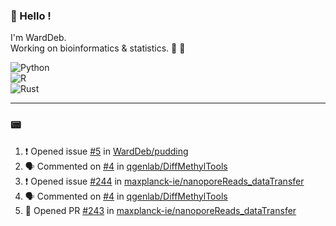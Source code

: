 ### :robot: Hello !

I'm WardDeb.  
Working on bioinformatics & statistics. 🧬 🧪  

![Python](https://img.shields.io/badge/python-3670A0?style=for-the-badge&logo=python&logoColor=ffdd54)  
![R](https://img.shields.io/badge/r-%23276DC3.svg?style=for-the-badge&logo=r&logoColor=white)  
![Rust](https://img.shields.io/badge/rust-%23000000.svg?style=for-the-badge&logo=rust&logoColor=white)  

---

### :pager:

<!--START_SECTION:activity-->
1. ❗ Opened issue [#5](https://github.com/WardDeb/pudding/issues/5) in [WardDeb/pudding](https://github.com/WardDeb/pudding)
2. 🗣 Commented on [#4](https://github.com/qgenlab/DiffMethylTools/issues/4#issuecomment-3161161386) in [qgenlab/DiffMethylTools](https://github.com/qgenlab/DiffMethylTools)
3. ❗ Opened issue [#244](https://github.com/maxplanck-ie/nanoporeReads_dataTransfer/issues/244) in [maxplanck-ie/nanoporeReads_dataTransfer](https://github.com/maxplanck-ie/nanoporeReads_dataTransfer)
4. 🗣 Commented on [#4](https://github.com/qgenlab/DiffMethylTools/issues/4#issuecomment-3157748095) in [qgenlab/DiffMethylTools](https://github.com/qgenlab/DiffMethylTools)
5. 💪 Opened PR [#243](https://github.com/maxplanck-ie/nanoporeReads_dataTransfer/pull/243) in [maxplanck-ie/nanoporeReads_dataTransfer](https://github.com/maxplanck-ie/nanoporeReads_dataTransfer)
<!--END_SECTION:activity-->

